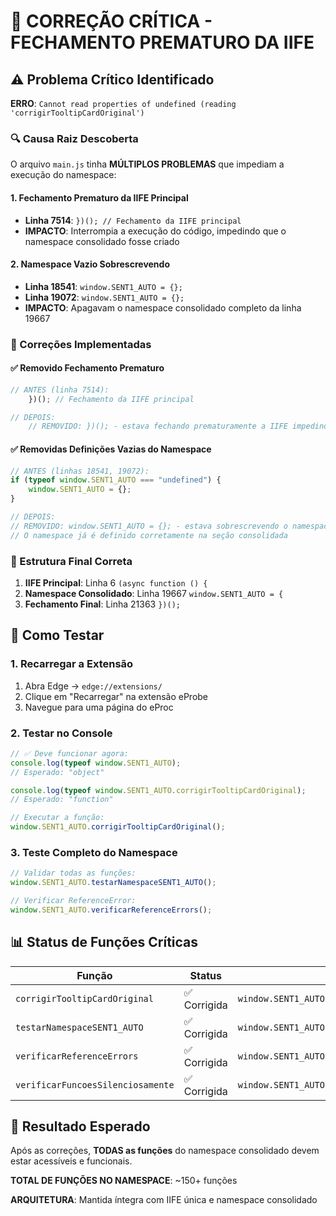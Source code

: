 # 🚨 CORREÇÃO CRÍTICA - FECHAMENTO PREMATURO DA IIFE

## ⚠️ Problema Crítico Identificado

**ERRO**: `Cannot read properties of undefined (reading 'corrigirTooltipCardOriginal')`

### 🔍 Causa Raiz Descoberta

O arquivo `main.js` tinha **MÚLTIPLOS PROBLEMAS** que impediam a execução do namespace:

#### 1. Fechamento Prematuro da IIFE Principal

-   **Linha 7514**: `})(); // Fechamento da IIFE principal`
-   **IMPACTO**: Interrompia a execução do código, impedindo que o namespace consolidado fosse criado

#### 2. Namespace Vazio Sobrescrevendo

-   **Linha 18541**: `window.SENT1_AUTO = {};`
-   **Linha 19072**: `window.SENT1_AUTO = {};`
-   **IMPACTO**: Apagavam o namespace consolidado completo da linha 19667

### 🔧 Correções Implementadas

#### ✅ Removido Fechamento Prematuro

```javascript
// ANTES (linha 7514):
    })(); // Fechamento da IIFE principal

// DEPOIS:
    // REMOVIDO: })(); - estava fechando prematuramente a IIFE impedindo execução do namespace
```

#### ✅ Removidas Definições Vazias do Namespace

```javascript
// ANTES (linhas 18541, 19072):
if (typeof window.SENT1_AUTO === "undefined") {
    window.SENT1_AUTO = {};
}

// DEPOIS:
// REMOVIDO: window.SENT1_AUTO = {}; - estava sobrescrevendo o namespace consolidado
// O namespace já é definido corretamente na seção consolidada
```

### 📍 Estrutura Final Correta

1. **IIFE Principal**: Linha 6 `(async function () {`
2. **Namespace Consolidado**: Linha 19667 `window.SENT1_AUTO = {`
3. **Fechamento Final**: Linha 21363 `})();`

## 🧪 Como Testar

### 1. Recarregar a Extensão

1. Abra Edge → `edge://extensions/`
2. Clique em "Recarregar" na extensão eProbe
3. Navegue para uma página do eProc

### 2. Testar no Console

```javascript
// ✅ Deve funcionar agora:
console.log(typeof window.SENT1_AUTO);
// Esperado: "object"

console.log(typeof window.SENT1_AUTO.corrigirTooltipCardOriginal);
// Esperado: "function"

// Executar a função:
window.SENT1_AUTO.corrigirTooltipCardOriginal();
```

### 3. Teste Completo do Namespace

```javascript
// Validar todas as funções:
window.SENT1_AUTO.testarNamespaceSENT1_AUTO();

// Verificar ReferenceError:
window.SENT1_AUTO.verificarReferenceErrors();
```

## 📊 Status de Funções Críticas

| Função                            | Status       | Acesso                                                |
| --------------------------------- | ------------ | ----------------------------------------------------- |
| `corrigirTooltipCardOriginal`     | ✅ Corrigida | `window.SENT1_AUTO.corrigirTooltipCardOriginal()`     |
| `testarNamespaceSENT1_AUTO`       | ✅ Corrigida | `window.SENT1_AUTO.testarNamespaceSENT1_AUTO()`       |
| `verificarReferenceErrors`        | ✅ Corrigida | `window.SENT1_AUTO.verificarReferenceErrors()`        |
| `verificarFuncoesSilenciosamente` | ✅ Corrigida | `window.SENT1_AUTO.verificarFuncoesSilenciosamente()` |

## 🎯 Resultado Esperado

Após as correções, **TODAS as funções** do namespace consolidado devem estar acessíveis e funcionais.

**TOTAL DE FUNÇÕES NO NAMESPACE**: ~150+ funções

**ARQUITETURA**: Mantida íntegra com IIFE única e namespace consolidado
